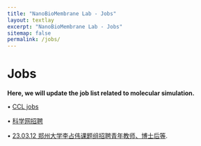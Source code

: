 ```yaml
---
title: "NanoBioMembrane Lab - Jobs"
layout: textlay
excerpt: "NanoBioMembrane Lab - Jobs"
sitemap: false
permalink: /jobs/
---
```


# Jobs

**Here, we will update the job list related to molecular simulation.**

• [CCL jobs](http://www.ccl.net/chemistry/a/jobs/index.shtml)

• [科学网招聘](https://talent.sciencenet.cn/)



• [23.03.12 郑州大学李占伟课题组招聘青年教师、博士后等](https://mp.weixin.qq.com/s/nheTg-pCLdfcGnAXWRzoeA). 
